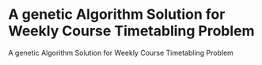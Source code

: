 # A genetic Algorithm Solution for Weekly Course Timetabling Problem

A genetic Algorithm Solution for Weekly Course Timetabling Problem
